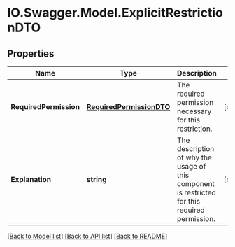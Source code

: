 # IO.Swagger.Model.ExplicitRestrictionDTO
## Properties

Name | Type | Description | Notes
------------ | ------------- | ------------- | -------------
**RequiredPermission** | [**RequiredPermissionDTO**](RequiredPermissionDTO.md) | The required permission necessary for this restriction. | [optional] 
**Explanation** | **string** | The description of why the usage of this component is restricted for this required permission. | [optional] 

[[Back to Model list]](../README.md#documentation-for-models) [[Back to API list]](../README.md#documentation-for-api-endpoints) [[Back to README]](../README.md)

